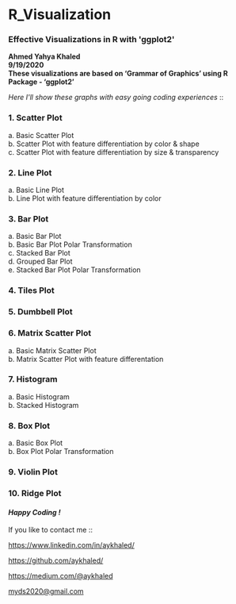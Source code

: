 # R_Visualization
### Effective Visualizations in R with 'ggplot2'

**Ahmed Yahya Khaled \
9/19/2020 \
These visualizations are based on ‘Grammar of Graphics’ using R Package - ‘ggplot2’**


*Here I'll show these graphs with easy going coding experiences* :: 

### 1. Scatter Plot 
   a. Basic Scatter Plot \
   b. Scatter Plot with feature differentiation by color & shape \
   c. Scatter Plot with feature differentiation by size & transparency

### 2. Line Plot
   a. Basic Line Plot \
   b. Line Plot with feature differentiation by color

### 3. Bar Plot
   a. Basic Bar Plot \
   b. Basic Bar Plot Polar Transformation \
   c. Stacked Bar Plot \
   d. Grouped Bar Plot \
   e. Stacked Bar Plot Polar Transformation
   
### 4. Tiles Plot

### 5. Dumbbell Plot

### 6. Matrix Scatter Plot 
   a. Basic Matrix Scatter Plot \
   b. Matrix Scatter Plot with feature differentation

### 7. Histogram
   a. Basic Histogram \
   b. Stacked Histogram
   
### 8. Box Plot
   a. Basic Box Plot \
   b. Box Plot Polar Transformation
   
### 9. Violin Plot

### 10. Ridge Plot

#### *Happy Coding !*

If you like to contact me ::

https://www.linkedin.com/in/aykhaled/ 

https://github.com/aykhaled/ 

https://medium.com/@aykhaled 

myds2020@gmail.com




